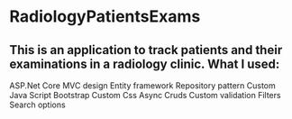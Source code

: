 # RadiologyPatientsExams

This is an application to track patients and their examinations in a radiology clinic.
What I used:
------------------------
ASP.Net Core MVC design 
Entity framework
Repository pattern
Custom Java Script 
Bootstrap
Custom Css
Async Cruds
Custom validation
Filters
Search options
